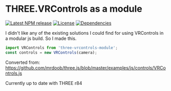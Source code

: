 # THREE.VRControls as a module

[![Latest NPM release][npm-badge]][npm-badge-url]
[![License][license-badge]][license-badge-url]
[![Dependencies][dependencies-badge]][dependencies-badge-url]

I didn't like any of the existing solutions I could find for using VRControls in a modular js build. So I made this.

```javascript
import VRControls from 'three-vrcontrols-module';
const controls = new VRControls(camera);
```

Converted from: https://github.com/mrdoob/three.js/blob/master/examples/js/controls/VRControls.js

Currently up to date with THREE r84

[npm-badge]: https://img.shields.io/npm/v/three-vrcontrols-module.svg
[npm-badge-url]: https://www.npmjs.com/package/three-vrcontrols-module
[license-badge]: https://img.shields.io/npm/l/three-vrcontrols-module.svg
[license-badge-url]: ./LICENSE.md
[dependencies-badge]: https://img.shields.io/david/halvves/three-vrcontrols-module.svg
[dependencies-badge-url]: https://david-dm.org/halvves/three-vrcontrols-module

